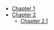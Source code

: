   * [Chapter 1
](Chapter_1%5CChapter_1.md)
  * [Chapter 2
](Chapter_2%5CChapter_2.md)
    * [Chapter 2.1
](Chapter_2%5CChapter_2_1%5CChapter_2_1.md)
